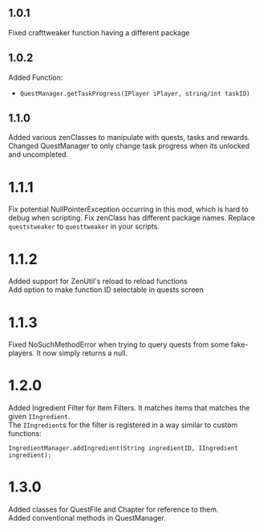 ## 1.0.1
Fixed crafttweaker function having a different package
## 1.0.2
Added Function: 
- `QuestManager.getTaskProgress(IPlayer iPlayer, string/int taskID)`  
## 1.1.0
Added various zenClasses to manipulate with quests, tasks and rewards.  
Changed QuestManager to only change task progress when its unlocked and uncompleted.  
# 1.1.1
Fix potential NullPointerException occurring in this mod, which is hard to debug when scripting.
Fix zenClass has different package names. Replace `queststweaker` to `questtweaker` in your scripts.
# 1.1.2
Added support for ZenUtil's reload to reload functions  
Add option to make function ID selectable in quests screen  
# 1.1.3  
Fixed NoSuchMethodError when trying to query quests from some fake-players. It now simply returns a null.  
# 1.2.0
Added Ingredient Filter for Item Filters. It matches items that matches the given `IIngredient`.  
The `IIngredient`s for the filter is registered in a way similar to custom functions:  
```
IngredientManager.addIngredient(String ingredientID, IIngredient ingredient);
```
# 1.3.0
Added classes for QuestFile and Chapter for reference to them.  
Added conventional methods in QuestManager.  